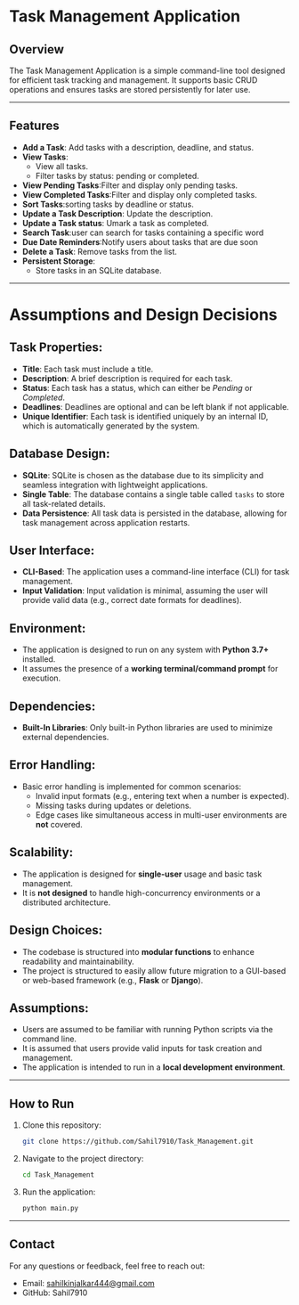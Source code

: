 # Task Management Application

## Overview
The Task Management Application is a simple command-line tool designed for efficient task tracking and management. It supports basic CRUD operations and ensures tasks are stored persistently for later use.

---

## Features
- **Add a Task**: Add tasks with a description, deadline, and status.
- **View Tasks**:
  - View all tasks.
  - Filter tasks by status: pending or completed.
- **View Pending Tasks**:Filter and display only pending tasks.
-	**View Completed Tasks**:Filter and display only completed tasks.
-	**Sort Tasks**:sorting tasks by deadline or status. 
- **Update a Task Description**: Update the description.
- **Update a Task status**: Umark a task as completed.
- **Search Task**:user can search for tasks containing a specific word
- **Due Date Reminders**:Notify users about tasks that are due soon
- **Delete a Task**: Remove tasks from the list.
- **Persistent Storage**:
  - Store tasks in an SQLite database.

---
# Assumptions and Design Decisions

## Task Properties:
- **Title**: Each task must include a title.
- **Description**: A brief description is required for each task.
- **Status**: Each task has a status, which can either be *Pending* or *Completed*.
- **Deadlines**: Deadlines are optional and can be left blank if not applicable.
- **Unique Identifier**: Each task is identified uniquely by an internal ID, which is automatically generated by the system.

## Database Design:
- **SQLite**: SQLite is chosen as the database due to its simplicity and seamless integration with lightweight applications.
- **Single Table**: The database contains a single table called `tasks` to store all task-related details.
- **Data Persistence**: All task data is persisted in the database, allowing for task management across application restarts.

## User Interface:
- **CLI-Based**: The application uses a command-line interface (CLI) for task management.
- **Input Validation**: Input validation is minimal, assuming the user will provide valid data (e.g., correct date formats for deadlines).

## Environment:
- The application is designed to run on any system with **Python 3.7+** installed.
- It assumes the presence of a **working terminal/command prompt** for execution.

## Dependencies:
- **Built-In Libraries**: Only built-in Python libraries are used to minimize external dependencies.

## Error Handling:
- Basic error handling is implemented for common scenarios:
  - Invalid input formats (e.g., entering text when a number is expected).
  - Missing tasks during updates or deletions.
  - Edge cases like simultaneous access in multi-user environments are **not** covered.

## Scalability:
- The application is designed for **single-user** usage and basic task management.
- It is **not designed** to handle high-concurrency environments or a distributed architecture.

## Design Choices:
- The codebase is structured into **modular functions** to enhance readability and maintainability.
- The project is structured to easily allow future migration to a GUI-based or web-based framework (e.g., **Flask** or **Django**).

## Assumptions:
- Users are assumed to be familiar with running Python scripts via the command line.
- It is assumed that users provide valid inputs for task creation and management.
- The application is intended to run in a **local development environment**.

---

## How to Run
1. Clone this repository:
   ```bash
   git clone https://github.com/Sahil7910/Task_Management.git
2. Navigate to the project directory:
   ```bash
   cd Task_Management
4. Run the application:
   ```bash
   python main.py
---
## Contact
For any questions or feedback, feel free to reach out:

- Email: sahilkinjalkar444@gmail.com
- GitHub: Sahil7910



